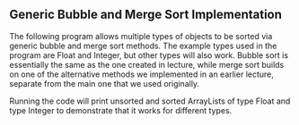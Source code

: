## Generic Bubble and Merge Sort Implementation

The following program allows multiple types of objects to be sorted via generic bubble and merge sort methods. The example types used in the program are Float and Integer, but other types will also work. Bubble sort is essentially the same as the one created in lecture, while merge sort builds on one of the alternative methods we implemented in an earlier lecture, separate from the main one that we used originally.

Running the code will print unsorted and sorted ArrayLists of type Float and type Integer to demonstrate that it works for different types. 
